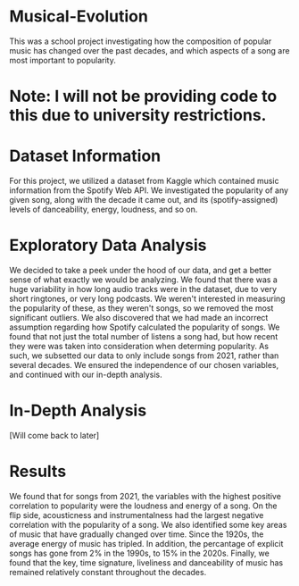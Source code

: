 # Musical-Evolution
This was a school project investigating how the composition of popular music has changed over the past decades, and which aspects of a song are most important to popularity.

# Note: I will not be providing code to this due to university restrictions. 

# Dataset Information
For this project, we utilized a dataset from Kaggle which contained music information from the Spotify Web API. We investigated the popularity of any given song, along with the decade it came out, and its (spotify-assigned) levels of danceability, energy, loudness, and so on. 

# Exploratory Data Analysis
We decided to take a peek under the hood of our data, and get a better sense of what exactly we would be analyzing. We found that there was a huge variability in how long audio tracks were in the dataset, due to very short ringtones, or very long podcasts. We weren't interested in measuring the popularity of these, as they weren't songs, so we removed the most significant outliers. We also discovered that we had made an incorrect assumption regarding how Spotify calculated the popularity of songs. We found that not just the total number of listens a song had, but how recent they were was taken into consideration when determing popularity. As such, we subsetted our data to only include songs from 2021, rather than several decades. We ensured the independence of our chosen variables, and continued with our in-depth analysis. 

# In-Depth Analysis
[Will come back to later]

# Results
We found that for songs from 2021, the variables with the highest positive correlation to popularity were the loudness and energy of a song. On the flip side, acousticness and instrumentalness had the largest negative correlation with the popularity of a song. We also identified some key areas of music that have gradually changed over time. Since the 1920s, the average energy of music has tripled. In addition, the percantage of explicit songs has gone from 2% in the 1990s, to 15% in the 2020s. Finally, we found that the key, time signature, liveliness and danceability of music has remained relatively constant throughout the decades.
